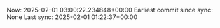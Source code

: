 Now: 2025-02-01 03:00:22.234848+00:00 Earliest commit since sync: None Last sync: 2025-02-01 01:22:37+00:00
